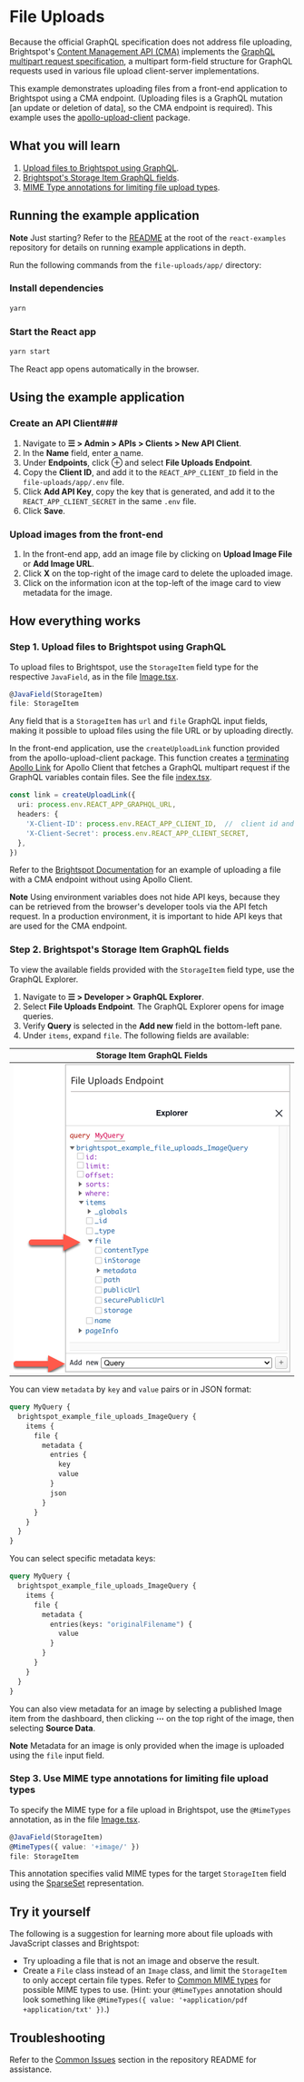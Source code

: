 # File Uploads
Because the official GraphQL specification does not address file uploading, Brightspot's [Content Management API (CMA)](https://www.brightspot.com/documentation/brightspot-cms-developer-guide/hello-content-management-api) implements the [GraphQL multipart request specification](https://github.com/jaydenseric/graphql-multipart-request-spec), a multipart form-field structure for GraphQL requests used in various file upload client-server implementations.

This example demonstrates uploading files from a front-end application to Brightspot using a CMA endpoint. (Uploading files is a GraphQL mutation [an update or deletion of data], so the CMA endpoint is required). This example uses the [apollo-upload-client](https://github.com/jaydenseric/apollo-upload-client) package.

## What you will learn

1. [Upload files to Brightspot using GraphQL](#step-1-upload-files-to-brightspot-using-graphql).
1. [Brightspot's Storage Item GraphQL fields](#step-2-brightspots-storage-item-graphql-fields).
1. [MIME Type annotations for limiting file upload types](#step-3-use-mime-type-annotations-for-limiting-file-upload-types).

## Running the example application

**Note** Just starting? Refer to the [README](/README.md) at the root of the `react-examples` repository for details on running example applications in depth.

Run the following commands from the `file-uploads/app/` directory:

### Install dependencies

```sh
yarn
```

### Start the React app

```sh
yarn start
```

The React app opens automatically in the browser.

## Using the example application

### Create an API Client###

1. Navigate to  **&#x2630; > Admin > APIs > Clients > New API Client**.
1. In the **Name** field, enter a name.
1. Under **Endpoints**, click &#x2295; and select **File Uploads Endpoint**.
1. Copy the **Client ID**, and add it to the `REACT_APP_CLIENT_ID` field in the `file-uploads/app/.env` file.
1. Click **Add API Key**, copy the key that is generated, and add it to the `REACT_APP_CLIENT_SECRET` in the same `.env` file. 
1. Click **Save**.

### Upload images from the front-end

1. In the front-end app, add an image file by clicking on **Upload Image File** or **Add Image URL**.
1. Click **X** on the top-right of the image card to delete the uploaded image.
1. Click on the information icon at the top-left of the image card to view metadata for the image.

## How everything works

### Step 1. Upload files to Brightspot using GraphQL

To upload files to Brightspot, use the `StorageItem` field type for the respective `JavaField`, as in the file [Image.tsx](./brightspot/src/brightspot/example/file_uploads/Image.ts).

```typescript
@JavaField(StorageItem)
file: StorageItem
```

Any field that is a `StorageItem` has `url` and `file` GraphQL input fields, making it possible to upload files using the file URL or by uploading directly. 

In the front-end application, use the `createUploadLink` function provided from the apollo-upload-client package. This function creates a [terminating Apollo Link](https://www.apollographql.com/docs/react/api/link/introduction/#the-terminating-link) for Apollo Client that fetches a GraphQL multipart request if the GraphQL variables contain files. See the file [index.tsx](./app/src/index.tsx).

```typescript
const link = createUploadLink({
  uri: process.env.REACT_APP_GRAPHQL_URL,
  headers: {
    'X-Client-ID': process.env.REACT_APP_CLIENT_ID,  //  client id and secret are required for any CMA endpoint
    'X-Client-Secret': process.env.REACT_APP_CLIENT_SECRET,
  },
}) 
```

Refer to the [Brightspot Documentation](https://www.brightspot.com/documentation/brightspot-cms-developer-guide/uploading-files-in-brightspot-content-management-api) for an example of uploading a file with a CMA endpoint without using Apollo Client.

**Note** Using environment variables does not hide API keys, because they can be retrieved from the browser's developer tools via the API fetch request. In a production environment, it is important to hide API keys that are used for the CMA endpoint. 

### Step 2. Brightspot's Storage Item GraphQL fields

To view the available fields provided with the `StorageItem` field type, use the GraphQL Explorer. 

1. Navigate to **&#x2630; > Developer > GraphQL Explorer**.
1. Select **File Uploads Endpoint**. The GraphQL Explorer opens for image queries.
1. Verify **Query** is selected in the **Add new** field in the bottom-left pane.
1. Under `items`, expand `file`. The following fields are available: 

| Storage Item GraphQL Fields                                            |
| -------------------------------------------------------- |
| <img  alt="Storage Item GraphQL Fields" src="docs/images/storage-item-fields.png"> |

You can view `metadata` by `key` and `value` pairs or in JSON format:

```graphql
query MyQuery {
  brightspot_example_file_uploads_ImageQuery {
    items {
      file {
        metadata {
          entries {
            key
            value
          }
          json
        }
      }
    }
  }
}
```

You can select specific metadata keys:

```graphql
query MyQuery {
  brightspot_example_file_uploads_ImageQuery {
    items {
      file {
        metadata {
          entries(keys: "originalFilename") {
            value
          }
        }
      }
    }
  }
}

```

You can also view metadata for an image by selecting a published Image item from the dashboard, then clicking **&#x22EF;** on the top right of the image, then selecting **Source Data**. 

**Note** Metadata for an image is only provided when the image is uploaded using the `file` input field. 

### Step 3. Use MIME type annotations for limiting file upload types

To specify the MIME type for a file upload in Brightspot, use the `@MimeTypes` annotation, as in the file [Image.tsx](./brightspot/src/brightspot/example/file_uploads/Image.ts).

```typescript
@JavaField(StorageItem)
@MimeTypes({ value: '+image/' })
file: StorageItem
```

This annotation specifies valid MIME types for the target `StorageItem` field using the [SparseSet](https://artifactory.psdops.com/psddev-releases/com/psddev/dari-util/3.3.607-xe0f27a/dari-util-3.3.607-xe0f27a-javadoc.jar!/com/psddev/dari/util/SparseSet.html) representation.

## Try it yourself
The following is a suggestion for learning more about file uploads with JavaScript classes and Brightspot:

- Try uploading a file that is not an image and observe the result. 
- Create a `File` class instead of an `Image` class, and limit the `StorageItem` to only accept certain file types. Refer to [Common MIME types](https://developer.mozilla.org/en-US/docs/Web/HTTP/Basics_of_HTTP/MIME_types/Common_types) for possible MIME types to use. (Hint: your `@MimeTypes` annotation should look something like `@MimeTypes({ value: '+application/pdf +application/txt' })`.)

## Troubleshooting
Refer to the [Common Issues](/README.md) section in the repository README for assistance.

